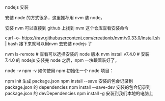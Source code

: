 nodejs 安装

安装 node 的方式很多，这里推荐用 nvm 装 node。

安装 nvm 可以直接到 github 上找到 nvm 这个仓库查看安装命令

curl -o- https://raw.githubusercontent.com/creationix/nvm/v0.33.0/install.sh | bash
接下来就可以用nvm 去安装 nodejs 了

nvm ls-remote  # 查看可以选择安装的 node 版本
nvm install v7.4.0 # 安装 7.4.0 的 nodejs
安装完 node 之后，npm 一块跟着装好了。

node -v
npm -v
如何使用 npm 初始化一个 node 项目：

npm init 生成 package.json
npm install <package name> --save 安装的包会记录到 package.json 的 dependencies
npm install <package name> --save-dev 安装的包会记录到 package.json 的 devDependencies
npm install <package name> -g 安装到我们本地的电脑上